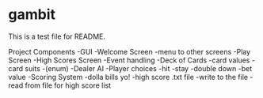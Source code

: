 # gambit
This is a test file for README.

Project Components
-GUI
	-Welcome Screen
		-menu to other screens
	-Play Screen
	-High Scores Screen
	-Event handling
-Deck of Cards
	-card values
	-card suits
		-(enum)
-Dealer AI
-Player choices
	-hit
	-stay
	-double down
	-bet value
-Scoring System
	-dolla bills yo!
-high score .txt file
	-write to the file
	-read from file for high score list
	